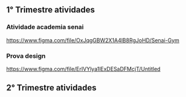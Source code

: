 ## 1° Trimestre atividades

### Atividade academia senai 
https://www.figma.com/file/OxJqgGBW2X1A4lB8RgJoHD/Senai-Gym

### Prova design 
https://www.figma.com/file/ErIVYlya1lExDESaDFMcjT/Untitled

## 2° Trimestre atividades
